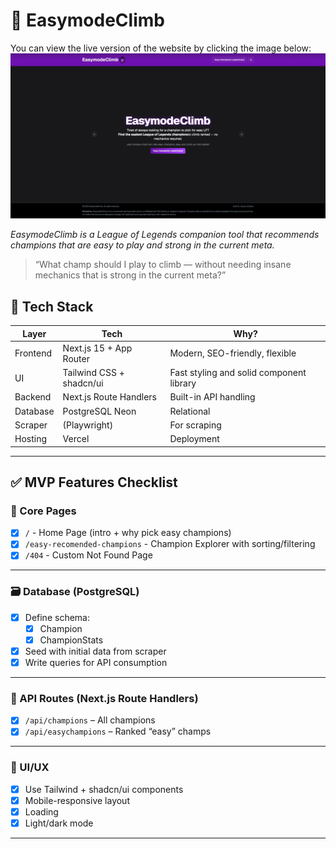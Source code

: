 # 🧠 EasymodeClimb

You can view the live version of the website by clicking the image below:
[![Site Preview](./public/preview.jpg)](https://easymode-climb.vercel.app/)

_EasymodeClimb is a League of Legends companion tool that recommends champions that are easy to play and strong in the current meta._

> “What champ should I play to climb — without needing insane mechanics that is strong in the current meta?”

## 🔧 Tech Stack

| Layer    | Tech                     | Why?                                     |
| -------- | ------------------------ | ---------------------------------------- |
| Frontend | Next.js 15 + App Router  | Modern, SEO-friendly, flexible           |
| UI       | Tailwind CSS + shadcn/ui | Fast styling and solid component library |
| Backend  | Next.js Route Handlers   | Built-in API handling                    |
| Database | PostgreSQL Neon          | Relational                               |
| Scraper  | (Playwright)             | For scraping                             |
| Hosting  | Vercel                   | Deployment                               |

---

## ✅ MVP Features Checklist

### 🧭 Core Pages

- [x] `/` - Home Page (intro + why pick easy champions)
- [x] `/easy-recomended-champions` - Champion Explorer with sorting/filtering
- [x] `/404` - Custom Not Found Page

---

### 🗃️ Database (PostgreSQL)

- [x] Define schema:
  - [x] Champion
  - [x] ChampionStats
- [x] Seed with initial data from scraper
- [x] Write queries for API consumption

---

### 📡 API Routes (Next.js Route Handlers)

- [x] `/api/champions` – All champions
- [x] `/api/easychampions` – Ranked “easy” champs

---

### 🎨 UI/UX

- [x] Use Tailwind + shadcn/ui components
- [x] Mobile-responsive layout
- [x] Loading
- [x] Light/dark mode

---
